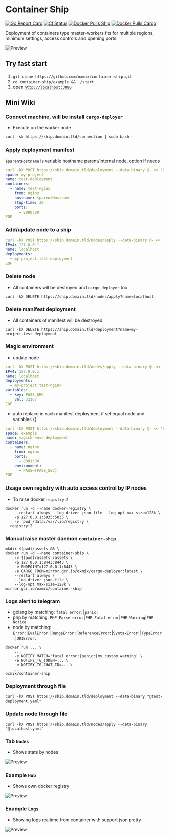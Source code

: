 # Container Ship
[![Go Report Card](https://goreportcard.com/badge/github.com/oxmix/container-ship)](https://goreportcard.com/report/github.com/oxmix/container-ship)
[![CI Status](https://github.com/oxmix/container-ship/workflows/test%20build%20publish/badge.svg)](https://github.com/oxmix/container-ship/actions/workflows/hub-docker.yaml)
[![Docker Pulls Ship](https://img.shields.io/docker/pulls/oxmix/container-ship.svg?logo=docker)](https://hub.docker.com/r/oxmix/container-ship)
[![Docker Pulls Cargo](https://img.shields.io/docker/pulls/oxmix/cargo-deployer.svg?logo=docker)](https://hub.docker.com/r/oxmix/cargo-deployer)

Deployment of containers type master-workers fits for multiple regions, minimum settings, access controls and opening ports.

![Preview](.github/preview/states.png)

## Try fast start

1. `git clone https://github.com/oxmix/container-ship.git`
2. `cd container-ship/example && ./start`
3. open [`http://localhost:3080`](http://localhost:3080)

## Mini Wiki

### Connect machine, will be install `cargo-deployer`
* Execute on the worker node
```shell
curl -sk https://ship.domain.tld/connection | sudo bash -
```

### Apply deployment manifest
`$parentHostname` is variable hostname parent/internal node, option if needs
```yaml
curl -kX POST https://ship.domain.tld/deployment --data-binary @- << 'EOF'
space: my-project
name: test-deployment
containers:
  - name: test-nginx
    from: nginx
    hostname: $parentHostname
    stop-time: 30
    ports:
      - 8080:80
EOF
```

### Add/update node to a ship
```yaml
curl -kX POST https://ship.domain.tld/nodes/apply --data-binary @- << 'EOF'
IPv4: 127.0.0.1
name: localhost
deployments:
  - my-project.test-deployment
EOF
```

### Delete node
* All containers will be destroyed and `cargo-deployer` too
```shell
curl -kX DELETE https://ship.domain.tld/nodes/apply?name=localhost
```

### Delete manifest deployment
* All containers of manifest will be destroyed
```shell
curl -kX DELETE https://ship.domain.tld/deployment?name=my-project.test-deployment
```

### Magic environment
* update node
```yaml
curl -kX POST https://ship.domain.tld/nodes/apply --data-binary @- << 'EOF'
IPv4: 127.0.0.1
name: localhost
deployments: 
  - my-project.test-nginx
variables:
  - key: PASS_SEC
    val: 32167
EOF
```
* auto replace in each manifest deployment if set equal node and variables {}
```yaml
curl -kX POST https://ship.domain.tld/deployment --data-binary @- << 'EOF'
space: example
name: magick-envs-deployment
containers:
  - name: nginx
    from: nginx
    ports:
      - 8081:80
    environment:
      - PASS={PASS_SEC}
EOF
```

### Usage own registry with auto access control by IP nodes
* To raise docker `registry:2`
```shell
docker run -d --name docker-registry \
    --restart always --log-driver json-file --log-opt max-size=128k \
    -p 127.0.0.1:5035:5035 \
    -v `pwd`/data:/var/lib/registry \
  registry:2
```

### Manual raise master daemon `container-ship`
```shell
mkdir $(pwd)/assets && \
docker run -d --name container-ship \
    -v $(pwd)/assets:/assets \
    -p 127.0.0.1:8443:8443 \
    -e ENDPOINT=127.0.0.1:8443 \
    -e CARGO_FROM=mirror.gcr.io/oxmix/cargo-deployer:latest \
    --restart always \
    --log-driver json-file \
    --log-opt max-size=128k \
mirror.gcr.io/oxmix/container-ship
```

### Logs alert to telegram
* golang by matching: `fatal error:`|`panic:`
* php by matching: `PHP Parse error`|`PHP Fatal error`|`PHP Warning`|`PHP Notice`
* node by matching: `Error:`|`EvalError:`|`RangeError:`|`ReferenceError:`|`SyntaxError:`|`TypeError:`|`URIError:`
```shell
docker run ... \
    ...
    -e NOTIFY_MATCH='fatal error:|panic:|my custom warning' \
    -e NOTIFY_TG_TOKEN=... \
    -e NOTIFY_TG_CHAT_ID=... \
    ...
oxmix/container-ship
```

### Deployment through file
```shell
curl -kX POST https://ship.domain.tld/deployment --data-binary "@test-deployment.yaml"
```

### Update node through file
```shell
curl -kX POST https://ship.domain.tld/nodes/apply --data-binary "@localhost.yaml"
```

### Tab `Nodes`
* Shows stats by nodes

![Preview](.github/preview/nodes.png)

### Example `Hub`
* Shows own docker registry

![Preview](.github/preview/hub.png)

### Example `Logs`
* Showing logs realtime from container with support json pretty

![Preview](.github/preview/logs.png)